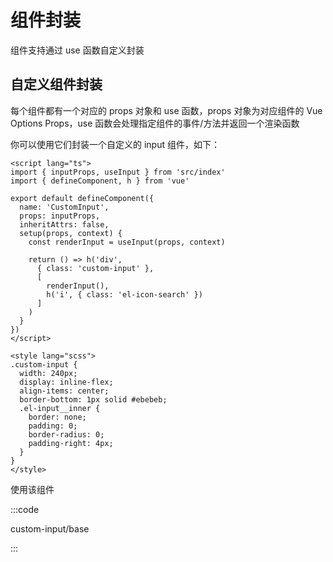 # 组件封装

组件支持通过 use 函数自定义封装

## 自定义组件封装

每个组件都有一个对应的 props 对象和 use 函数，props 对象为对应组件的 Vue Options Props，use 函数会处理指定组件的事件/方法并返回一个渲染函数

你可以使用它们封装一个自定义的 input 组件，如下：

```vue
<script lang="ts">
import { inputProps, useInput } from 'src/index'
import { defineComponent, h } from 'vue'

export default defineComponent({
  name: 'CustomInput',
  props: inputProps,
  inheritAttrs: false,
  setup(props, context) {
    const renderInput = useInput(props, context)

    return () => h('div',
      { class: 'custom-input' },
      [
        renderInput(),
        h('i', { class: 'el-icon-search' })
      ]
    )
  }
})
</script>

<style lang="scss">
.custom-input {
  width: 240px;
  display: inline-flex;
  align-items: center;
  border-bottom: 1px solid #ebebeb;
  .el-input__inner {
    border: none;
    padding: 0;
    border-radius: 0;
    padding-right: 4px;
  }
}
</style>
```

使用该组件

:::code

custom-input/base

:::

<script setup lang="ts">
import CustomInputBase from 'docs/demo/custom-input/base.vue'
</script>
